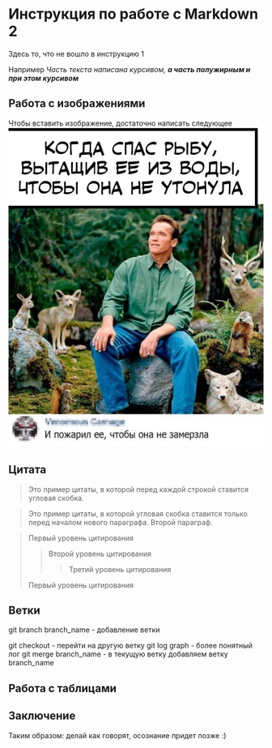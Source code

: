 # Инструкция по работе с Markdown 2

Здесь то, что не вошло в инструкцию 1

Например _Часть текста написана курсивом, **а часть полужирным и при этом курсивом**_

## Работа с изображениями

Чтобы вставить изображение, достаточно написать следующее
![Благодать](efGs31ZcYy4.jpg)

## Цитата

>Это пример цитаты,
>в которой перед каждой строкой
>ставится угловая скобка.

>Это пример цитаты,
в которой угловая скобка
ставится только перед началом нового параграфа.
>Второй параграф.

> Первый уровень цитирования
>> Второй уровень цитирования
>>> Третий уровень цитирования
>
>Первый уровень цитирования

## Ветки
git branch branch_name - добавление ветки

git checkout - перейти на другую ветку
git log graph - более понятный лог
git merge branch_name - в текущую ветку добавляем ветку branch_name

## Работа с таблицами

## Заключение

Таким образом: делай как говорят, осознание придет позже :)
